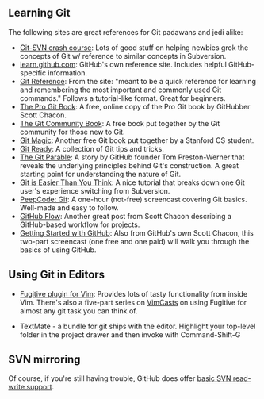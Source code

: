 ## Learning Git

The following sites are great references for Git padawans and jedi alike:

* [Git-SVN crash course](http://git.or.cz/course/svn.html): Lots of good stuff on helping newbies grok the concepts of Git w/ reference to similar concepts in Subversion.
* [learn.github.com](http://learn.github.com): GitHub's own reference site. Includes helpful GitHub-specific information.
* [Git Reference](http://gitref.org): From the site: "meant to be a quick reference for learning and remembering the most important and commonly used Git commands." Follows a tutorial-like format. Great for beginners.
* [The Pro Git Book](http://progit.org): A free, online copy of the Pro Git book by GitHubber Scott Chacon.
* [The Git Community Book](http://book.git-scm.com): A free book put together by the Git community for those new to Git.
* [Git Magic](http://www-cs-students.stanford.edu/~blynn/gitmagic/): Another free Git book put together by a Stanford CS student.
* [Git Ready](http://gitready.com): A collection of Git tips and tricks.
* [The Git Parable](http://tom.preston-werner.com/2009/05/19/the-git-parable.html): A story by GitHub founder Tom Preston-Werner that reveals the underlying principles behind Git's construction. A great starting point for understanding the nature of Git.
* [Git is Easier Than You Think](http://nfarina.com/post/9868516270/git-is-simpler): A nice tutorial that breaks down one Git user's experience switching from Subversion.
* [PeepCode: Git](http://peepcode.com/products/git): A one-hour (not-free) screencast covering Git basics. Well-made and easy to follow.
* [GitHub Flow](http://scottchacon.com/2011/08/31/github-flow.html): Another great post from Scott Chacon describing a GitHub-based workflow for projects.
* [Getting Started with GitHub](http://pragprog.com/screencasts/v-scgithub/insider-guide-to-github): Also from GitHub's own Scott Chacon, this two-part screencast (one free and one paid) will walk you through the basics of using GitHub.


## Using Git in Editors

* [Fugitive plugin for Vim](https://github.com/tpope/vim-fugitive): Provides lots of tasty functionality from inside Vim.  There's also a five-part series on [VimCasts](http://vimcasts.org/episodes/fugitive-vim---a-complement-to-command-line-git/) on using Fugitive for almost any git task you can think of.

* TextMate - a bundle for git ships with the editor.  Highlight your top-level folder in the project drawer and then invoke with Command-Shift-G

## SVN mirroring

Of course, if you're still having trouble, GitHub does offer [basic SVN read-write support](https://github.com/blog/644-subversion-write-support).
